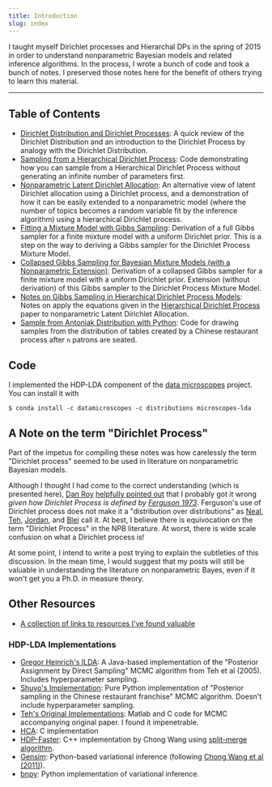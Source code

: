 ```yaml
---
title: Introduction
slug: index
---
```


I taught myself Dirichlet processes and Hierarchal DPs in the spring of 2015 in order to understand nonparametric Bayesian models and related inference algorithms. In the process, I wrote a bunch of code and took a bunch of notes. I preserved those notes here for the benefit of others trying to learn this material.

------


## Table of Contents

* [Dirichlet Distribution and Dirichlet Processes](/dirichlet-distribution/): A quick review of the Dirichlet Distribution and an introduction to the Dirichlet Process by analogy with the Dirichlet Distribution.
* [Sampling from a Hierarchical Dirichlet Process](/hdp-sampling/): Code demonstrating how you can sample from a Hierarchical Dirichlet Process without generating an infinite number of parameters first.
* [Nonparametric Latent Dirichlet Allocation](/nonparametric-lda/): An alternative view of latent Dirichlet allocation using a Dirichlet process, and a demonstration of how it can be easily extended to a nonparametric model (where the number of topics becomes a random variable fit by the inference algorithm) using a hierarchical Dirichlet process.
* [Fitting a Mixture Model with Gibbs Sampling](/mixture-model/): Derivation of a full Gibbs sampler for a finite mixture model with a uniform Dirichlet prior. This is a step on the way to deriving a Gibbs sampler for the Dirichlet Process Mixture Model.
* [Collapsed Gibbs Sampling for Bayesian Mixture Models (with a Nonparametric Extension)](/collapsed-gibbs/): Derivation of a collapsed Gibbs sampler for a finite mixture model with a uniform Dirichlet prior. Extension (without derivation) of this Gibbs sampler to the Dirichlet Process Mixture Model.
* [Notes on Gibbs Sampling in Hierarchical Dirichlet Process Models](/hdp-lda/): Notes on apply the equations given in the [Hierarchical Dirichlet Process](http://www.cs.berkeley.edu/~jordan/papers/hdp.pdf) paper to nonparametric Latent Dirichlet Allocation.
* [Sample from Antoniak Distribution with Python](/antoniak/): Code for drawing samples from the distribution of tables created by a Chinese restaurant process after `n` patrons are seated.


## Code

I implemented the HDP-LDA component of the [data microscopes](http://datamicroscopes.github.io) project. You can install it with

```
$ conda install -c datamicroscopes -c distributions microscopes-lda
```

## A Note on the term "Dirichlet Process"

Part of the impetus for compiling these notes was how carelessly the term "Dirichlet process" seemed to be used in literature on nonparametric Bayesian models.

Although I thought I had come to the correct understanding (which is presented here), [Dan Roy](https://twitter.com/roydanroy) [helpfully pointed out](http://danroy.org/marginalia/Nomenclature_for_stochastic_processes_and_Bayesian_nonparametric_statistics) that I probably got it wrong _given how Dirichlet Process is defined by [Ferguson 1973](http://www.cs.berkeley.edu/~jordan/courses/281B-spring04/readings/ferguson.pdf)_. Ferguson's use of Dirichlet process does not make it a "distribution over distributions" as [Neal](http://www.stat.columbia.edu/npbayes/papers/neal_sampling.pdf), [Teh](http://www.stats.ox.ac.uk/~teh/research/npbayes/Teh2010a.pdf), [Jordan](http://www.cs.berkeley.edu/~jordan/courses/281B-spring04/lectures/dp1.pdf), and [Blei](http://web.mit.edu/sjgershm/www/GershmanBlei12.pdf) call it. At best, I believe there is equivocation on the term "Dirichlet Process" in the NPB literature. At worst, there is wide scale confusion on what a Dirichlet process is!

At some point, I intend to write a post trying to explain the subtleties of this discussion. In the mean time, I would suggest that my posts will still be valuable in understanding the literature on nonparametric Bayes, even if it won't get you a Ph.D. in measure theory.

## Other Resources

* [A collection of links to resources I've found valuable](https://pinboard.in/u:tdhopper/t:%2540Bayes/)

### HDP-LDA Implementations

* [Gregor Heinrich's ILDA](http://www.arbylon.net/publications/ilda.pdf): A Java-based implementation of the "Posterior Assignment by Direct Sampling" MCMC algorithm from Teh et al (2005). Includes hyperparameter sampling.
* [Shuyo's Implementation](https://github.com/shuyo/iir/blob/master/lda/hdplda2.py): Pure Python implementation of "Posterior sampling in the Chinese restaurant franchise" MCMC algorithm. Doesn't include hyperparameter sampling.
* [Teh's Original Implementations](https://github.com/tdhopper/teh-npbayes): Matlab and C code for MCMC accompanying original paper. I found it impenetrable.
* [HCA](https://github.com/wbuntine/topic-models): C implementation
* [HDP-Faster](https://github.com/renaud/hdp-faster): C++ implementation by Chong Wang using [split-merge algorithm](http://arxiv.org/abs/1201.1657).
* [Gensim](https://radimrehurek.com/gensim/models/hdpmodel.html): Python-based variational inference (following [Chong Wang et al (2011)](http://jmlr.csail.mit.edu/proceedings/papers/v15/wang11a/wang11a.pdf)).
* [bnpy](https://bitbucket.org/michaelchughes/bnpy/): Python implementation of variational inference.

